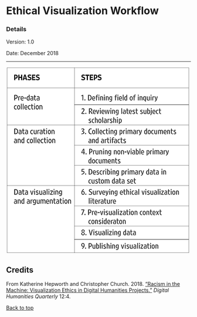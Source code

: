# Ethical Visualization Workflow

### Details
Version: 1.0

Date: December 2018

-----------------------------

![Ethical Visualization Workflow poster](/images/ethical_visualization_workflow_1_0.png)

## Credits

From Katherine Hepworth and Christopher Church. 2018. [“Racism in the Machine: Visualization Ethics in Digital Humanities Projects.”](http://www.digitalhumanities.org/dhq/vol/12/4/000408/000408.html) *Digital Humanities Quarterly* 12:4.     

[Back to top](#ethical-visualization-workflow)